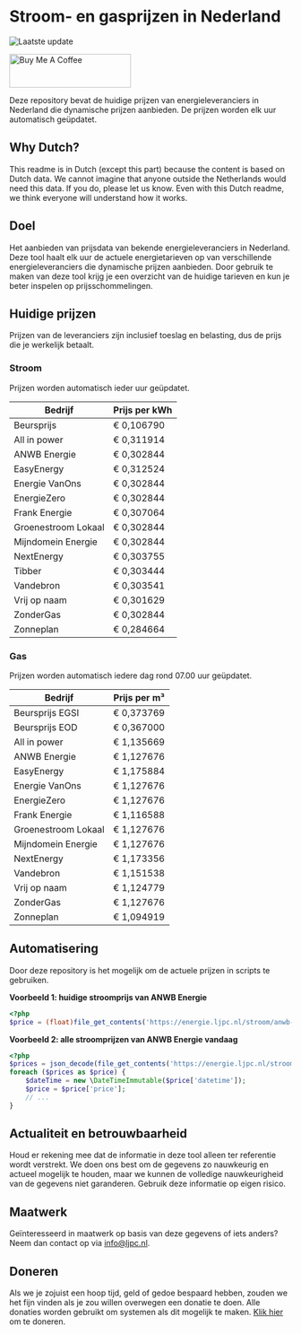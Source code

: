 # Stroom- en gasprijzen in Nederland

![Laatste update](https://img.shields.io/badge/laatste%20update-2023--06--22%2015%3A00%20CET-brightgreen)

<a href="https://www.buymeacoffee.com/Lars-" target="_blank"><img src="https://cdn.buymeacoffee.com/buttons/v2/default-orange.png" alt="Buy Me A Coffee" height="60" style="height: 60px !important;width: 217px !important;" ></a>

Deze repository bevat de huidige prijzen van energieleveranciers in Nederland die dynamische prijzen aanbieden. De prijzen worden elk uur automatisch geüpdatet.

## Why Dutch?

This readme is in Dutch (except this part) because the content is based on Dutch data. We cannot imagine that anyone outside the Netherlands would need this data. If you do, please let us know. Even with this Dutch readme, we think
everyone will understand how it works.

## Doel

Het aanbieden van prijsdata van bekende energieleveranciers in Nederland. Deze tool haalt elk uur de actuele energietarieven op van verschillende energieleveranciers die dynamische prijzen aanbieden. Door gebruik te maken van deze tool
krijg je een overzicht van de huidige tarieven en kun je beter inspelen op prijsschommelingen.

## Huidige prijzen

Prijzen van de leveranciers zijn inclusief toeslag en belasting, dus de prijs die je werkelijk betaalt.

### Stroom

Prijzen worden automatisch ieder uur geüpdatet.

 Bedrijf | Prijs per kWh 
---------|---------------
Beursprijs | € 0,106790
All in power | € 0,311914
ANWB Energie | € 0,302844
EasyEnergy | € 0,312524
Energie VanOns | € 0,302844
EnergieZero | € 0,302844
Frank Energie | € 0,307064
Groenestroom Lokaal | € 0,302844
Mijndomein Energie | € 0,302844
NextEnergy | € 0,303755
Tibber | € 0,303444
Vandebron | € 0,303541
Vrij op naam | € 0,301629
ZonderGas | € 0,302844
Zonneplan | € 0,284664


### Gas

Prijzen worden automatisch iedere dag rond 07.00 uur geüpdatet.

 Bedrijf | Prijs per m³ 
---------|--------------
Beursprijs EGSI | € 0,373769
Beursprijs EOD | € 0,367000
All in power | € 1,135669
ANWB Energie | € 1,127676
EasyEnergy | € 1,175884
Energie VanOns | € 1,127676
EnergieZero | € 1,127676
Frank Energie | € 1,116588
Groenestroom Lokaal | € 1,127676
Mijndomein Energie | € 1,127676
NextEnergy | € 1,173356
Vandebron | € 1,151538
Vrij op naam | € 1,124779
ZonderGas | € 1,127676
Zonneplan | € 1,094919


## Automatisering

Door deze repository is het mogelijk om de actuele prijzen in scripts te gebruiken.

**Voorbeeld 1: huidige stroomprijs van ANWB Energie**

```php
<?php
$price = (float)file_get_contents('https://energie.ljpc.nl/stroom/anwb-energie-nu.txt');

```

**Voorbeeld 2: alle stroomprijzen van ANWB Energie vandaag**

```php
<?php
$prices = json_decode(file_get_contents('https://energie.ljpc.nl/stroom/all-in-power-vandaag.json'),true);
foreach ($prices as $price) {
    $dateTime = new \DateTimeImmutable($price['datetime']);
    $price = $price['price'];
    // ...
}
```

## Actualiteit en betrouwbaarheid

Houd er rekening mee dat de informatie in deze tool alleen ter referentie wordt verstrekt. We doen ons best om de gegevens zo nauwkeurig en actueel mogelijk te houden, maar we kunnen de volledige nauwkeurigheid van de gegevens niet
garanderen. Gebruik deze informatie op eigen risico.

## Maatwerk

Geïnteresseerd in maatwerk op basis van deze gegevens of iets anders? Neem dan contact op
via [info@ljpc.nl](mailto:info@ljpc.nl?subject=Energie%20prijzen).

## Doneren

Als we je zojuist een hoop tijd, geld of gedoe bespaard hebben, zouden we het fijn vinden als je zou willen overwegen een
donatie te doen. Alle donaties worden gebruikt om systemen als dit mogelijk te
maken. [Klik hier](https://www.buymeacoffee.com/Lars-) om te doneren.

